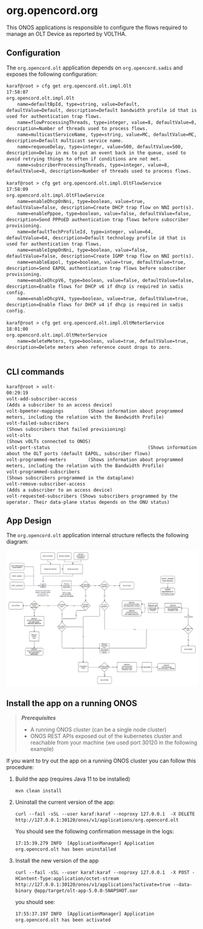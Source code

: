 # org.opencord.org

This ONOS applications is responsible to configure the flows
required to manage an OLT Device as reported by VOLTHA.

## Configuration

The `org.opencord.olt` application depends on `org.opencord.sadis` and exposes 
the following configuration:

```shell
karaf@root > cfg get org.opencord.olt.impl.Olt                                                                                   17:58:07
org.opencord.olt.impl.Olt
    name=defaultBpId, type=string, value=Default, defaultValue=Default, description=Default bandwidth profile id that is used for authentication trap flows.
    name=flowProcessingThreads, type=integer, value=8, defaultValue=8, description=Number of threads used to process flows.
    name=multicastServiceName, type=string, value=MC, defaultValue=MC, description=Default multicast service name.
    name=requeueDelay, type=integer, value=500, defaultValue=500, description=Delay in ms to put an event back in the queue, used to avoid retrying things to often if conditions are not met.
    name=subscriberProcessingThreads, type=integer, value=8, defaultValue=8, description=Number of threads used to process flows.

karaf@root > cfg get org.opencord.olt.impl.OltFlowService                                                                                                                                                                                                                   17:58:09
org.opencord.olt.impl.OltFlowService
    name=enableDhcpOnNni, type=boolean, value=true, defaultValue=false, description=Create DHCP trap flow on NNI port(s).
    name=enablePppoe, type=boolean, value=false, defaultValue=false, description=Send PPPoED authentication trap flows before subscriber provisioning.
    name=defaultTechProfileId, type=integer, value=64, defaultValue=64, description=Default technology profile id that is used for authentication trap flows.
    name=enableIgmpOnNni, type=boolean, value=false, defaultValue=false, description=Create IGMP trap flow on NNI port(s).
    name=enableEapol, type=boolean, value=true, defaultValue=true, description=Send EAPOL authentication trap flows before subscriber provisioning.
    name=enableDhcpV6, type=boolean, value=false, defaultValue=false, description=Enable flows for DHCP v6 if dhcp is required in sadis config.
    name=enableDhcpV4, type=boolean, value=true, defaultValue=true, description=Enable flows for DHCP v4 if dhcp is required in sadis config.
    
karaf@root > cfg get org.opencord.olt.impl.OltMeterService                                                                                                                                                                                                                  18:01:00
org.opencord.olt.impl.OltMeterService
    name=deleteMeters, type=boolean, value=true, defaultValue=true, description=Delete meters when reference count drops to zero.


```

## CLI commands

```text
karaf@root > volt-                                                                                                                                                                                   00:29:19
volt-add-subscriber-access                                                           (Adds a subscriber to an access device)
volt-bpmeter-mappings         (Shows information about programmed meters, including the relation with the Bandwidth Profile)
volt-failed-subscribers                                                         (Shows subscribers that failed provisioning)
volt-olts                                                                                    (Shows vOLTs connected to ONOS)
volt-port-status                                    (Shows information about the OLT ports (default EAPOL, subscriber flows)
volt-programmed-meters        (Shows information about programmed meters, including the relation with the Bandwidth Profile)
volt-programmed-subscribers                                                  (Shows subscribers programmed in the dataplane)
volt-remove-subscriber-access                                                        (Adds a subscriber to an access device)
volt-requested-subscribers (Shows subscribers programmed by the operator. Their data-plane status depends on the ONU status)

```

## App Design

The `org.opencord.olt` application internal structure reflects the following diagram:

![OLT App Diagram](./assets/diagram.png)

## Install the app on a running ONOS

> _**Prerequisites**_
> 
> - A running ONOS cluster (can be a single node cluster)
> - ONOS REST APIs exposed out of the kubernetes cluster and reachable from your machine (we used port 30120 in the following example)


If you want to try out the app on a running ONOS cluster you can follow this procedure: 

1) Build the app (requires Java 11 to be installed)
    ```shell
    mvn clean install
    ```
2) Uninstall the current version of the app:
    ```shell
    curl --fail -sSL --user karaf:karaf --noproxy 127.0.0.1  -X DELETE http://127.0.0.1:30120/onos/v1/applications/org.opencord.olt
    ```
   You should see the following confirmation message in the logs:
    ```shell
    17:15:39.279 INFO  [ApplicationManager] Application org.opencord.olt has been uninstalled
    ```
3) Install the new version of the app
    ```shell
    curl --fail -sSL --user karaf:karaf --noproxy 127.0.0.1  -X POST -HContent-Type:application/octet-stream http://127.0.0.1:30120/onos/v1/applications?activate=true --data-binary @app/target/olt-app-5.0.0-SNAPSHOT.oar
    ```
   you should see:
    ```shell
    17:55:37.197 INFO  [ApplicationManager] Application org.opencord.olt has been activated
    ```